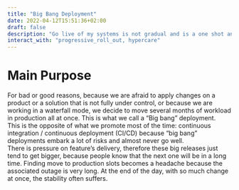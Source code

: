 ```yaml
---
title: "Big Bang Deployment"
date: 2022-04-12T15:51:36+02:00
draft: false
description: "Go live of my systems is not gradual and is a one shot and very risky operation"
interact_with: "progressive_roll_out, hypercare"
---
```


# Main Purpose

For bad or good reasons, because we are afraid to apply changes on a product or a solution that is not fully under control, or because we are working in a waterfall mode, we decide to move several months of workload in production all at once. This is what we call a “Big bang” deployment.  
This is the opposite of what we promote most of the time: continuous integration / continuous deployment (CI/CD) because “big bang” deployments embark a lot of risks and almost never go well.   
There is pressure on feature’s delivery, therefore these big releases just tend to get bigger, because people know that the next one will be in a long time. Finding move to production slots becomes a headache because the associated outage is very long. At the end of the day, with so much change at once, the stability often suffers. 

